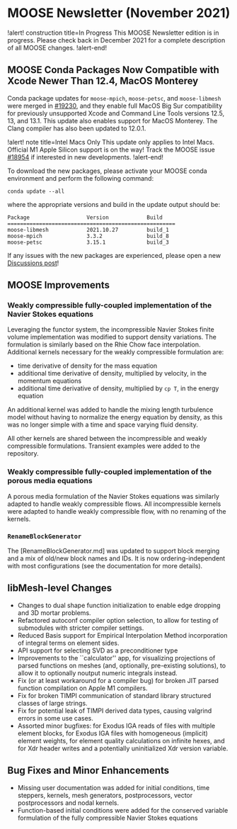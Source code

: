 # MOOSE Newsletter (November 2021)

!alert! construction title=In Progress
This MOOSE Newsletter edition is in progress. Please check back in December 2021
for a complete description of all MOOSE changes.
!alert-end!

## MOOSE Conda Packages Now Compatible with Xcode Newer Than 12.4, MacOS Monterey

Conda package updates for `moose-mpich`, `moose-petsc`, and `moose-libmesh` were
merged in [#19230](https://github.com/idaholab/moose/pull/19230), and they enable
full MacOS Big Sur compatibility for previously unsupported Xcode and Command Line
Tools versions 12.5, 13, and 13.1. This update also enables support for MacOS Monterey.
The Clang compiler has also been updated to 12.0.1.

!alert! note title=Intel Macs Only
This update only applies to Intel Macs. Official M1 Apple Silicon support is on
the way! Track the MOOSE issue [#18954](https://github.com/idaholab/moose/issues/18954)
if interested in new developments.
!alert-end!

To download the new packages, please activate your MOOSE conda environment and
perform the following command:

```
conda update --all
```

where the appropriate versions and build in the update output should be:

```
Package                  Version            Build
=====================================================
moose-libmesh            2021.10.27         build_1
moose-mpich              3.3.2              build_8
moose-petsc              3.15.1             build_3
```

If any issues with the new packages are experienced, please open a new
[Discussions post](https://github.com/idaholab/moose/discussions)!

## MOOSE Improvements

### Weakly compressible fully-coupled implementation of the Navier Stokes equations

Leveraging the functor system, the incompressible Navier Stokes finite volume implementation
was modified to support density variations. The formulation is similarly based on the Rhie
Chow face interpolation. Additional kernels necessary for the weakly compressible formulation are:

- time derivative of density for the mass equation
- additional time derivative of density, multiplied by velocity, in the momentum equations
- additional time derivative of density, multiplied by `cp T`, in the energy equation

An additional kernel was added to handle the mixing length turbulence model without
having to normalize the energy equation by density, as this was no longer simple with
a time and space varying fluid density.

All other kernels are shared between the incompressible and weakly compressible formulations.
Transient examples were added to the repository.

### Weakly compressible fully-coupled implementation of the porous media equations

A porous media formulation of the Navier Stokes equations was similarly adapted to handle
weakly compressible flows. All incompressible kernels were adapted to handle weakly compressible
flow, with no renaming of the kernels.

### `RenameBlockGenerator`

The [RenameBlockGenerator.md] was updated to support block merging
and a mix of old/new block names and IDs. It is now ordering-independent
with most configurations (see the documentation for more details).

## libMesh-level Changes

- Changes to dual shape function initialization to enable edge
  dropping and 3D mortar problems.
- Refactored autoconf compiler option selection, to allow for testing
  of submodules with stricter compiler settings.
- Reduced Basis support for Empirical Interpolation Method
  incorporation of integral terms on element sides.
- API support for selecting SVD as a preconditioner type
- Improvements to the ``calculator'' app, for visualizing projections
  of parsed functions on meshes (and, optionally, pre-existing
  solutions), to allow it to optionally noutput numeric integrals
  instead.
- Fix (or at least workaround for a compiler bug) for broken JIT
  parsed function compilation on Apple M1 compilers.
- Fix for broken TIMPI communication of standard library structured
  classes of large strings.
- Fix for potential leak of TIMPI derived data types, causing valgrind
  errors in some use cases.
- Assorted minor bugfixes: for Exodus IGA reads of files with multiple
  element blocks, for Exodus IGA files with homogeneous (implicit)
  element weights, for element quality calculations on infinite hexes,
  and for Xdr header writes and a potentially uninitialized Xdr
  version variable.

## Bug Fixes and Minor Enhancements

- Missing user documentation was added for initial conditions, time steppers, kernels, mesh generators,
  postprocessors, vector postprocessors and nodal kernels.
- Function-based initial conditions were added for the conserved variable formulation of
  the fully compressible Navier Stokes equations
